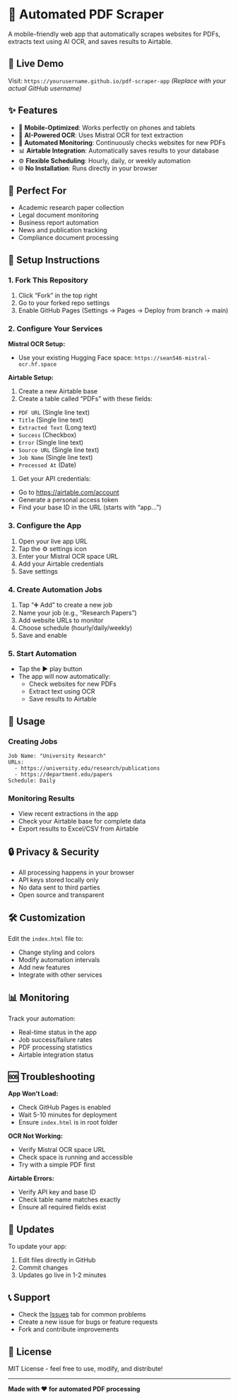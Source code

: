 # 🤖 Automated PDF Scraper

A mobile-friendly web app that automatically scrapes websites for PDFs, extracts text using AI OCR, and saves results to Airtable.

## 🚀 Live Demo

Visit: `https://yourusername.github.io/pdf-scraper-app`
*(Replace with your actual GitHub username)*

## ✨ Features

- 📱 **Mobile-Optimized**: Works perfectly on phones and tablets
- 🤖 **AI-Powered OCR**: Uses Mistral OCR for text extraction
- 🔄 **Automated Monitoring**: Continuously checks websites for new PDFs
- 📊 **Airtable Integration**: Automatically saves results to your database
- ⚙️ **Flexible Scheduling**: Hourly, daily, or weekly automation
- 🌐 **No Installation**: Runs directly in your browser

## 🎯 Perfect For

- Academic research paper collection
- Legal document monitoring
- Business report automation
- News and publication tracking
- Compliance document processing

## 🔧 Setup Instructions

### 1. Fork This Repository

1. Click “Fork” in the top right
1. Go to your forked repo settings
1. Enable GitHub Pages (Settings → Pages → Deploy from branch → main)

### 2. Configure Your Services

**Mistral OCR Setup:**

- Use your existing Hugging Face space: `https://sean546-mistral-ocr.hf.space`

**Airtable Setup:**

1. Create a new Airtable base
1. Create a table called “PDFs” with these fields:
- `PDF URL` (Single line text)
- `Title` (Single line text)
- `Extracted Text` (Long text)
- `Success` (Checkbox)
- `Error` (Single line text)
- `Source URL` (Single line text)
- `Job Name` (Single line text)
- `Processed At` (Date)
1. Get your API credentials:
- Go to https://airtable.com/account
- Generate a personal access token
- Find your base ID in the URL (starts with “app…”)

### 3. Configure the App

1. Open your live app URL
1. Tap the ⚙️ settings icon
1. Enter your Mistral OCR space URL
1. Add your Airtable credentials
1. Save settings

### 4. Create Automation Jobs

1. Tap “➕ Add” to create a new job
1. Name your job (e.g., “Research Papers”)
1. Add website URLs to monitor
1. Choose schedule (hourly/daily/weekly)
1. Save and enable

### 5. Start Automation

- Tap the ▶️ play button
- The app will now automatically:
  - Check websites for new PDFs
  - Extract text using OCR
  - Save results to Airtable

## 📱 Usage

### Creating Jobs

```
Job Name: "University Research"
URLs: 
  - https://university.edu/research/publications
  - https://department.edu/papers
Schedule: Daily
```

### Monitoring Results

- View recent extractions in the app
- Check your Airtable base for complete data
- Export results to Excel/CSV from Airtable

## 🔒 Privacy & Security

- All processing happens in your browser
- API keys stored locally only
- No data sent to third parties
- Open source and transparent

## 🛠 Customization

Edit the `index.html` file to:

- Change styling and colors
- Modify automation intervals
- Add new features
- Integrate with other services

## 📊 Monitoring

Track your automation:

- Real-time status in the app
- Job success/failure rates
- PDF processing statistics
- Airtable integration status

## 🆘 Troubleshooting

**App Won’t Load:**

- Check GitHub Pages is enabled
- Wait 5-10 minutes for deployment
- Ensure `index.html` is in root folder

**OCR Not Working:**

- Verify Mistral OCR space URL
- Check space is running and accessible
- Try with a simple PDF first

**Airtable Errors:**

- Verify API key and base ID
- Check table name matches exactly
- Ensure all required fields exist

## 🔄 Updates

To update your app:

1. Edit files directly in GitHub
1. Commit changes
1. Updates go live in 1-2 minutes

## 📞 Support

- Check the [Issues](../../issues) tab for common problems
- Create a new issue for bugs or feature requests
- Fork and contribute improvements

## 📄 License

MIT License - feel free to use, modify, and distribute!

-----

**Made with ❤️ for automated PDF processing**

